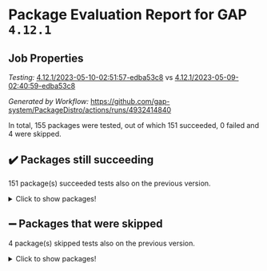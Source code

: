 # Package Evaluation Report for GAP `4.12.1`

## Job Properties

*Testing:* [4.12.1/2023-05-10-02:51:57-edba53c8](https://github.com/gap-system/PackageDistro/blob/data/reports/4.12.1/2023-05-10-02:51:57-edba53c8) vs [4.12.1/2023-05-09-02:40:59-edba53c8](https://github.com/gap-system/PackageDistro/blob/data/reports/4.12.1/2023-05-09-02:40:59-edba53c8)

*Generated by Workflow:* https://github.com/gap-system/PackageDistro/actions/runs/4932414840

In total, 155 packages were tested, out of which 151 succeeded, 0 failed and 4 were skipped.

## :heavy_check_mark: Packages still succeeding

151 package(s) succeeded tests also on the previous version.
<details><summary>Click to show packages!</summary>

- 4ti2interface 2023.02-04 [(success)](https://github.com/gap-system/PackageDistro/actions/runs/4932414840/jobs/8815614280)
- ace 5.6.2 [(success)](https://github.com/gap-system/PackageDistro/actions/runs/4932414840/jobs/8815614382)
- aclib 1.3.2 [(success)](https://github.com/gap-system/PackageDistro/actions/runs/4932414840/jobs/8815614480)
- agt 0.3.1 [(success)](https://github.com/gap-system/PackageDistro/actions/runs/4932414840/jobs/8815614585)
- alnuth 3.2.1 [(success)](https://github.com/gap-system/PackageDistro/actions/runs/4932414840/jobs/8815614691)
- anupq 3.3.0 [(success)](https://github.com/gap-system/PackageDistro/actions/runs/4932414840/jobs/8815614821)
- atlasrep 2.1.6 [(success)](https://github.com/gap-system/PackageDistro/actions/runs/4932414840/jobs/8815614943)
- autodoc 2022.10.20 [(success)](https://github.com/gap-system/PackageDistro/actions/runs/4932414840/jobs/8815615055)
- automata 1.15 [(success)](https://github.com/gap-system/PackageDistro/actions/runs/4932414840/jobs/8815615154)
- automgrp 1.3.2 [(success)](https://github.com/gap-system/PackageDistro/actions/runs/4932414840/jobs/8815615261)
- autpgrp 1.11 [(success)](https://github.com/gap-system/PackageDistro/actions/runs/4932414840/jobs/8815615355)
- cap 2023.05-04 [(success)](https://github.com/gap-system/PackageDistro/actions/runs/4932414840/jobs/8815615502)
- caratinterface 2.3.5 [(success)](https://github.com/gap-system/PackageDistro/actions/runs/4932414840/jobs/8815615617)
- cddinterface 2022.11.01 [(success)](https://github.com/gap-system/PackageDistro/actions/runs/4932414840/jobs/8815615720)
- circle 1.6.6 [(success)](https://github.com/gap-system/PackageDistro/actions/runs/4932414840/jobs/8815615833)
- classicpres 1.22 [(success)](https://github.com/gap-system/PackageDistro/actions/runs/4932414840/jobs/8815615958)
- cohomolo 1.6.11 [(success)](https://github.com/gap-system/PackageDistro/actions/runs/4932414840/jobs/8815616066)
- congruence 1.2.5 [(success)](https://github.com/gap-system/PackageDistro/actions/runs/4932414840/jobs/8815616186)
- corelg 1.56 [(success)](https://github.com/gap-system/PackageDistro/actions/runs/4932414840/jobs/8815616289)
- crime 1.6 [(success)](https://github.com/gap-system/PackageDistro/actions/runs/4932414840/jobs/8815616384)
- crisp 1.4.6 [(success)](https://github.com/gap-system/PackageDistro/actions/runs/4932414840/jobs/8815616475)
- crypting 0.10.4 [(success)](https://github.com/gap-system/PackageDistro/actions/runs/4932414840/jobs/8815616562)
- cryst 4.1.26 [(success)](https://github.com/gap-system/PackageDistro/actions/runs/4932414840/jobs/8815616659)
- crystcat 1.1.10 [(success)](https://github.com/gap-system/PackageDistro/actions/runs/4932414840/jobs/8815616758)
- ctbllib 1.3.5 [(success)](https://github.com/gap-system/PackageDistro/actions/runs/4932414840/jobs/8815616841)
- cubefree 1.19 [(success)](https://github.com/gap-system/PackageDistro/actions/runs/4932414840/jobs/8815616927)
- curlinterface 2.3.1 [(success)](https://github.com/gap-system/PackageDistro/actions/runs/4932414840/jobs/8815617025)
- cvec 2.8.1 [(success)](https://github.com/gap-system/PackageDistro/actions/runs/4932414840/jobs/8815617110)
- datastructures 0.3.0 [(success)](https://github.com/gap-system/PackageDistro/actions/runs/4932414840/jobs/8815617195)
- deepthought 1.0.6 [(success)](https://github.com/gap-system/PackageDistro/actions/runs/4932414840/jobs/8815617281)
- design 1.8 [(success)](https://github.com/gap-system/PackageDistro/actions/runs/4932414840/jobs/8815617376)
- difsets 2.3.1 [(success)](https://github.com/gap-system/PackageDistro/actions/runs/4932414840/jobs/8815617457)
- digraphs 1.6.2 [(success)](https://github.com/gap-system/PackageDistro/actions/runs/4932414840/jobs/8815617524)
- edim 1.3.7 [(success)](https://github.com/gap-system/PackageDistro/actions/runs/4932414840/jobs/8815617608)
- example 4.3.4 [(success)](https://github.com/gap-system/PackageDistro/actions/runs/4932414840/jobs/8815617676)
- examplesforhomalg 2023.02-04 [(success)](https://github.com/gap-system/PackageDistro/actions/runs/4932414840/jobs/8815617752)
- factint 1.6.3 [(success)](https://github.com/gap-system/PackageDistro/actions/runs/4932414840/jobs/8815617816)
- ferret 1.0.9 [(success)](https://github.com/gap-system/PackageDistro/actions/runs/4932414840/jobs/8815617878)
- fga 1.5.0 [(success)](https://github.com/gap-system/PackageDistro/actions/runs/4932414840/jobs/8815617941)
- fining 1.5.5 [(success)](https://github.com/gap-system/PackageDistro/actions/runs/4932414840/jobs/8815617989)
- float 1.0.3 [(success)](https://github.com/gap-system/PackageDistro/actions/runs/4932414840/jobs/8815618038)
- format 1.4.3 [(success)](https://github.com/gap-system/PackageDistro/actions/runs/4932414840/jobs/8815618087)
- forms 1.2.9 [(success)](https://github.com/gap-system/PackageDistro/actions/runs/4932414840/jobs/8815618141)
- fplsa 1.2.6 [(success)](https://github.com/gap-system/PackageDistro/actions/runs/4932414840/jobs/8815618212)
- fr 2.4.12 [(success)](https://github.com/gap-system/PackageDistro/actions/runs/4932414840/jobs/8815618259)
- francy 2.0.3 [(success)](https://github.com/gap-system/PackageDistro/actions/runs/4932414840/jobs/8815618325)
- fwtree 1.3 [(success)](https://github.com/gap-system/PackageDistro/actions/runs/4932414840/jobs/8815618393)
- gapdoc 1.6.6 [(success)](https://github.com/gap-system/PackageDistro/actions/runs/4932414840/jobs/8815618441)
- gauss 2023.02-04 [(success)](https://github.com/gap-system/PackageDistro/actions/runs/4932414840/jobs/8815618494)
- gaussforhomalg 2023.02-04 [(success)](https://github.com/gap-system/PackageDistro/actions/runs/4932414840/jobs/8815618568)
- gbnp 1.0.5 [(success)](https://github.com/gap-system/PackageDistro/actions/runs/4932414840/jobs/8815618641)
- generalizedmorphismsforcap 2023.03-01 [(success)](https://github.com/gap-system/PackageDistro/actions/runs/4932414840/jobs/8815618716)
- genss 1.6.8 [(success)](https://github.com/gap-system/PackageDistro/actions/runs/4932414840/jobs/8815618802)
- gradedmodules 2023.02-04 [(success)](https://github.com/gap-system/PackageDistro/actions/runs/4932414840/jobs/8815618877)
- gradedringforhomalg 2023.02-04 [(success)](https://github.com/gap-system/PackageDistro/actions/runs/4932414840/jobs/8815618941)
- grape 4.9.0 [(success)](https://github.com/gap-system/PackageDistro/actions/runs/4932414840/jobs/8815619006)
- groupoids 1.73 [(success)](https://github.com/gap-system/PackageDistro/actions/runs/4932414840/jobs/8815619084)
- grpconst 2.6.4 [(success)](https://github.com/gap-system/PackageDistro/actions/runs/4932414840/jobs/8815619151)
- guarana 0.96.3 [(success)](https://github.com/gap-system/PackageDistro/actions/runs/4932414840/jobs/8815619226)
- guava 3.18 [(success)](https://github.com/gap-system/PackageDistro/actions/runs/4932414840/jobs/8815619304)
- hap 1.55 [(success)](https://github.com/gap-system/PackageDistro/actions/runs/4932414840/jobs/8815619374)
- hapcryst 0.1.15 [(success)](https://github.com/gap-system/PackageDistro/actions/runs/4932414840/jobs/8815619469)
- hecke 1.5.3 [(success)](https://github.com/gap-system/PackageDistro/actions/runs/4932414840/jobs/8815619544)
- help 3.5 [(success)](https://github.com/gap-system/PackageDistro/actions/runs/4932414840/jobs/8815619627)
- homalg 2023.02-05 [(success)](https://github.com/gap-system/PackageDistro/actions/runs/4932414840/jobs/8815619693)
- homalgtocas 2023.02-04 [(success)](https://github.com/gap-system/PackageDistro/actions/runs/4932414840/jobs/8815619764)
- idrel 2.45 [(success)](https://github.com/gap-system/PackageDistro/actions/runs/4932414840/jobs/8815619830)
- images 1.3.1 [(success)](https://github.com/gap-system/PackageDistro/actions/runs/4932414840/jobs/8815619895)
- intpic 0.3.0 [(success)](https://github.com/gap-system/PackageDistro/actions/runs/4932414840/jobs/8815619975)
- io 4.8.1 [(success)](https://github.com/gap-system/PackageDistro/actions/runs/4932414840/jobs/8815620054)
- io_forhomalg 2023.02-04 [(success)](https://github.com/gap-system/PackageDistro/actions/runs/4932414840/jobs/8815620129)
- irredsol 1.4.4 [(success)](https://github.com/gap-system/PackageDistro/actions/runs/4932414840/jobs/8815620210)
- json 2.1.1 [(success)](https://github.com/gap-system/PackageDistro/actions/runs/4932414840/jobs/8815620289)
- jupyterkernel 1.5.0 [(success)](https://github.com/gap-system/PackageDistro/actions/runs/4932414840/jobs/8815620362)
- jupyterviz 1.5.6 [(success)](https://github.com/gap-system/PackageDistro/actions/runs/4932414840/jobs/8815620438)
- kan 1.35 [(success)](https://github.com/gap-system/PackageDistro/actions/runs/4932414840/jobs/8815620524)
- kbmag 1.5.11 [(success)](https://github.com/gap-system/PackageDistro/actions/runs/4932414840/jobs/8815620601)
- laguna 3.9.6 [(success)](https://github.com/gap-system/PackageDistro/actions/runs/4932414840/jobs/8815620697)
- liealgdb 2.2.1 [(success)](https://github.com/gap-system/PackageDistro/actions/runs/4932414840/jobs/8815620774)
- liepring 2.8 [(success)](https://github.com/gap-system/PackageDistro/actions/runs/4932414840/jobs/8815620874)
- liering 2.4.2 [(success)](https://github.com/gap-system/PackageDistro/actions/runs/4932414840/jobs/8815620983)
- linearalgebraforcap 2023.05-02 [(success)](https://github.com/gap-system/PackageDistro/actions/runs/4932414840/jobs/8815621081)
- localizeringforhomalg 2023.02-04 [(success)](https://github.com/gap-system/PackageDistro/actions/runs/4932414840/jobs/8815621177)
- loops 3.4.3 [(success)](https://github.com/gap-system/PackageDistro/actions/runs/4932414840/jobs/8815621245)
- lpres 1.0.3 [(success)](https://github.com/gap-system/PackageDistro/actions/runs/4932414840/jobs/8815621325)
- majoranaalgebras 1.5.1 [(success)](https://github.com/gap-system/PackageDistro/actions/runs/4932414840/jobs/8815621403)
- mapclass 1.4.6 [(success)](https://github.com/gap-system/PackageDistro/actions/runs/4932414840/jobs/8815621477)
- matgrp 0.70 [(success)](https://github.com/gap-system/PackageDistro/actions/runs/4932414840/jobs/8815621553)
- matricesforhomalg 2023.02-04 [(success)](https://github.com/gap-system/PackageDistro/actions/runs/4932414840/jobs/8815621632)
- modisom 2.5.4 [(success)](https://github.com/gap-system/PackageDistro/actions/runs/4932414840/jobs/8815621722)
- modulepresentationsforcap 2023.05-01 [(success)](https://github.com/gap-system/PackageDistro/actions/runs/4932414840/jobs/8815621827)
- modules 2023.02-04 [(success)](https://github.com/gap-system/PackageDistro/actions/runs/4932414840/jobs/8815621899)
- monoidalcategories 2023.04-01 [(success)](https://github.com/gap-system/PackageDistro/actions/runs/4932414840/jobs/8815621995)
- nconvex 2022.09-01 [(success)](https://github.com/gap-system/PackageDistro/actions/runs/4932414840/jobs/8815622064)
- nilmat 1.4.2 [(success)](https://github.com/gap-system/PackageDistro/actions/runs/4932414840/jobs/8815622166)
- nock 1.5 [(success)](https://github.com/gap-system/PackageDistro/actions/runs/4932414840/jobs/8815622252)
- normalizinterface 1.3.5 [(success)](https://github.com/gap-system/PackageDistro/actions/runs/4932414840/jobs/8815622331)
- nq 2.5.10 [(success)](https://github.com/gap-system/PackageDistro/actions/runs/4932414840/jobs/8815622410)
- numericalsgps 1.3.1 [(success)](https://github.com/gap-system/PackageDistro/actions/runs/4932414840/jobs/8815622493)
- openmath 11.5.3 [(success)](https://github.com/gap-system/PackageDistro/actions/runs/4932414840/jobs/8815622602)
- orb 4.9.0 [(success)](https://github.com/gap-system/PackageDistro/actions/runs/4932414840/jobs/8815622714)
- packagemanager 1.4.1 [(success)](https://github.com/gap-system/PackageDistro/actions/runs/4932414840/jobs/8815622818)
- patternclass 2.4.3 [(success)](https://github.com/gap-system/PackageDistro/actions/runs/4932414840/jobs/8815622918)
- permut 2.0.4 [(success)](https://github.com/gap-system/PackageDistro/actions/runs/4932414840/jobs/8815623017)
- polenta 1.3.10 [(success)](https://github.com/gap-system/PackageDistro/actions/runs/4932414840/jobs/8815623130)
- polymaking 0.8.6 [(success)](https://github.com/gap-system/PackageDistro/actions/runs/4932414840/jobs/8815623213)
- primgrp 3.4.4 [(success)](https://github.com/gap-system/PackageDistro/actions/runs/4932414840/jobs/8815623307)
- profiling 2.5.2 [(success)](https://github.com/gap-system/PackageDistro/actions/runs/4932414840/jobs/8815623421)
- qpa 1.34 [(success)](https://github.com/gap-system/PackageDistro/actions/runs/4932414840/jobs/8815623517)
- quagroup 1.8.3 [(success)](https://github.com/gap-system/PackageDistro/actions/runs/4932414840/jobs/8815623642)
- radiroot 2.9 [(success)](https://github.com/gap-system/PackageDistro/actions/runs/4932414840/jobs/8815623755)
- rcwa 4.7.1 [(success)](https://github.com/gap-system/PackageDistro/actions/runs/4932414840/jobs/8815623860)
- rds 1.8 [(success)](https://github.com/gap-system/PackageDistro/actions/runs/4932414840/jobs/8815623979)
- recog 1.4.2 [(success)](https://github.com/gap-system/PackageDistro/actions/runs/4932414840/jobs/8815624098)
- repndecomp 1.3.0 [(success)](https://github.com/gap-system/PackageDistro/actions/runs/4932414840/jobs/8815624229)
- repsn 3.1.1 [(success)](https://github.com/gap-system/PackageDistro/actions/runs/4932414840/jobs/8815624372)
- resclasses 4.7.3 [(success)](https://github.com/gap-system/PackageDistro/actions/runs/4932414840/jobs/8815624512)
- ringsforhomalg 2023.02-05 [(success)](https://github.com/gap-system/PackageDistro/actions/runs/4932414840/jobs/8815624640)
- sco 2023.02-04 [(success)](https://github.com/gap-system/PackageDistro/actions/runs/4932414840/jobs/8815624753)
- scscp 2.4.1 [(success)](https://github.com/gap-system/PackageDistro/actions/runs/4932414840/jobs/8815624895)
- semigroups 5.2.1 [(success)](https://github.com/gap-system/PackageDistro/actions/runs/4932414840/jobs/8815625008)
- sglppow 2.3 [(success)](https://github.com/gap-system/PackageDistro/actions/runs/4932414840/jobs/8815625110)
- sgpviz 0.999.5 [(success)](https://github.com/gap-system/PackageDistro/actions/runs/4932414840/jobs/8815625214)
- simpcomp 2.1.14 [(success)](https://github.com/gap-system/PackageDistro/actions/runs/4932414840/jobs/8815625312)
- singular 2023.02.09 [(success)](https://github.com/gap-system/PackageDistro/actions/runs/4932414840/jobs/8815625417)
- sl2reps 1.1 [(success)](https://github.com/gap-system/PackageDistro/actions/runs/4932414840/jobs/8815625531)
- sla 1.5.3 [(success)](https://github.com/gap-system/PackageDistro/actions/runs/4932414840/jobs/8815625618)
- smallgrp 1.5.2 [(success)](https://github.com/gap-system/PackageDistro/actions/runs/4932414840/jobs/8815625701)
- smallsemi 0.6.13 [(success)](https://github.com/gap-system/PackageDistro/actions/runs/4932414840/jobs/8815625816)
- sonata 2.9.6 [(success)](https://github.com/gap-system/PackageDistro/actions/runs/4932414840/jobs/8815625928)
- sophus 1.27 [(success)](https://github.com/gap-system/PackageDistro/actions/runs/4932414840/jobs/8815626023)
- spinsym 1.5.2 [(success)](https://github.com/gap-system/PackageDistro/actions/runs/4932414840/jobs/8815626119)
- standardff 0.9.4 [(success)](https://github.com/gap-system/PackageDistro/actions/runs/4932414840/jobs/8815626195)
- symbcompcc 1.3.2 [(success)](https://github.com/gap-system/PackageDistro/actions/runs/4932414840/jobs/8815626264)
- thelma 1.3 [(success)](https://github.com/gap-system/PackageDistro/actions/runs/4932414840/jobs/8815626346)
- tomlib 1.2.9 [(success)](https://github.com/gap-system/PackageDistro/actions/runs/4932414840/jobs/8815626437)
- toolsforhomalg 2023.03-01 [(success)](https://github.com/gap-system/PackageDistro/actions/runs/4932414840/jobs/8815626526)
- toric 1.9.5 [(success)](https://github.com/gap-system/PackageDistro/actions/runs/4932414840/jobs/8815626631)
- toricvarieties 2022.07.13 [(success)](https://github.com/gap-system/PackageDistro/actions/runs/4932414840/jobs/8815626728)
- transgrp 3.6.4 [(success)](https://github.com/gap-system/PackageDistro/actions/runs/4932414840/jobs/8815626803)
- ugaly 4.0.3 [(success)](https://github.com/gap-system/PackageDistro/actions/runs/4932414840/jobs/8815626869)
- unipot 1.5 [(success)](https://github.com/gap-system/PackageDistro/actions/runs/4932414840/jobs/8815626938)
- unitlib 4.2.0 [(success)](https://github.com/gap-system/PackageDistro/actions/runs/4932414840/jobs/8815627004)
- utils 0.82 [(success)](https://github.com/gap-system/PackageDistro/actions/runs/4932414840/jobs/8815627063)
- uuid 0.7 [(success)](https://github.com/gap-system/PackageDistro/actions/runs/4932414840/jobs/8815627133)
- walrus 0.9991 [(success)](https://github.com/gap-system/PackageDistro/actions/runs/4932414840/jobs/8815627190)
- wedderga 4.10.3 [(success)](https://github.com/gap-system/PackageDistro/actions/runs/4932414840/jobs/8815627246)
- xmod 2.91 [(success)](https://github.com/gap-system/PackageDistro/actions/runs/4932414840/jobs/8815627300)
- xmodalg 1.23 [(success)](https://github.com/gap-system/PackageDistro/actions/runs/4932414840/jobs/8815627370)
- yangbaxter 0.10.3 [(success)](https://github.com/gap-system/PackageDistro/actions/runs/4932414840/jobs/8815627442)
- zeromqinterface 0.14 [(success)](https://github.com/gap-system/PackageDistro/actions/runs/4932414840/jobs/8815627503)
</details>

## :heavy_minus_sign: Packages that were skipped

4 package(s) skipped tests also on the previous version.
<details><summary>Click to show packages!</summary>

- browse 1.8.21 [(skipped)](https://github.com/gap-system/PackageDistro/actions/runs/4932414840/jobs/8815407817)
- itc 1.5.1 [(skipped)](https://github.com/gap-system/PackageDistro/actions/runs/4932414840/jobs/8815407817)
- polycyclic 2.16 [(skipped)](https://github.com/gap-system/PackageDistro/actions/runs/4932414840/jobs/8815407817)
- xgap 4.31 [(skipped)](https://github.com/gap-system/PackageDistro/actions/runs/4932414840/jobs/8815407817)
</details>

